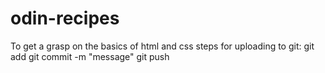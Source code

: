 # odin-recipes
To get a grasp on the basics of html and css
steps for uploading to git:
git add
git commit -m "message"
git push